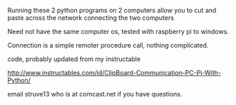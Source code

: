 
Running these 2 python programs on 2 computers allow you
to cut and paste across the network connecting the two computers

Need not have the same computer os, tested with raspberry pi to windows.

Connection is a simple remoter procedure call, nothing complicated.

code, probably updated from my instructable

http://www.instructables.com/id/ClipBoard-Communication-PC-Pi-With-Python/

email struve13 who is at comcast.net if you have questions.
